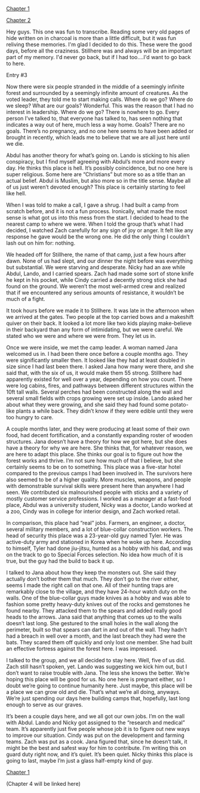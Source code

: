 [Chapter 1](https://www.reddit.com/r/nosleep/comments/xwe3r5/journal_entries_from_the_reservation_1/)

[Chapter 2](https://www.reddit.com/r/nosleep/comments/xxems5/journal_entries_from_the_reservation_2/)

Hey guys. This one was fun to transcribe. Reading some very old pages of hide written on in charcoal is more than a little difficult, but it was fun reliving these memories. I'm glad I decided to do this. These were the good days, before all the craziness. Stillhere was and always will be an important part of my memory. I'd never go back, but if I had too....I'd want to go back to here.

Entry #3

Now there were six people stranded in the middle of a seemingly infinite forest and surrounded by a seemingly infinite amount of creatures. As the voted leader, they told me to start making calls. Where do we go? Where do we sleep? What are our goals? Wonderful. This was the reason that I had no interest in leadership. Where do we go? There is nowhere to go. Every person I’ve talked to, that everyone has talked to, has seen nothing that indicates a way out of here, much less a way home. Goals? There are no goals. There’s no pregnancy, and no one here seems to have been added or brought in recently, which leads me to believe that we are all just here until we die.

Abdul has another theory for what’s going on. Lando is sticking to his alien conspiracy, but I find myself agreeing with Abdul’s more and more every day. He thinks this place is hell. It’s possibly coincidence, but no one here is super religious. Some here are “Christians” but more so as a title than an actual belief. Abdul is Muslim, but also more so in the title sense. Maybe all of us just weren’t devoted enough? This place is certainly starting to feel like hell.

When I was told to make a call, I gave a shrug. I had built a camp from scratch before, and it is not a fun process. Ironically, what made the most sense is what got us into this mess from the start. I decided to head to the nearest camp to where we were. When I told the group that’s what I had decided, I watched Zach carefully for any sign of joy or anger. It felt like any response he gave would be the wrong one. He did the only thing I couldn’t lash out on him for: nothing.

We headed off for Stillhere, the name of that camp, just a few hours after dawn. None of us had slept, and our dinner the night before was everything but substantial. We were starving and desperate. Nicky had an axe while Abdul, Lando, and I carried spears. Zach had made some sort of stone knife he kept in his pocket, while Cindy carried a decently strong stick she had found on the ground. We weren’t the most well-armed crew and realized that if we encountered any serious amounts of resistance, it wouldn’t be much of a fight.

It took hours before we made it to Stillhere. It was late in the afternoon when we arrived at the gates. Two people at the top carried bows and a makeshift quiver on their back. It looked a lot more like two kids playing make-believe in their backyard than any form of intimidating, but we were careful. We stated who we were and where we were from. They let us in.

Once we were inside, we met the camp leader. A woman named Jana welcomed us in. I had been there once before a couple months ago. They were significantly smaller then. It looked like they had at least doubled in size since I had last been there. I asked Jana how many were there, and she said that, with the six of us, it would make them 55 strong. Stillhere had apparently existed for well over a year, depending on how you count. There were log cabins, fires, and pathways between different structures within the 10ft tall walls. Several perches had been constructed along the wall and several small fields with crops growing were set up inside. Lando asked her about what they were growing, and she said they had found some potato-like plants a while back. They didn’t know if they were edible until they were too hungry to care.

A couple months later, and they were producing at least some of their own food, had decent fortification, and a constantly expanding roster of wooden structures. Jana doesn’t have a theory for how we got here, but she does have a theory for why we are here. She thinks that, for whatever reason, we are here to adapt this place. She thinks our goal is to figure out how the forest works and thrive. I’m not sure how much of that I believe, but she certainly seems to be on to something. This place was a five-star hotel compared to the previous camps I had been involved in. The survivors here also seemed to be of a higher quality. More muscles, weapons, and people with demonstrable survival skills were present here than anywhere I had seen. We contributed six malnourished people with sticks and a variety of mostly customer service professions. I worked as a manager at a fast-food place, Abdul was a university student, Nicky was a doctor, Lando worked at a zoo, Cindy was in college for interior design, and Zach worked retail.

In comparison, this place had “real” jobs. Farmers, an engineer, a doctor, several military members, and a lot of blue-collar construction workers. The head of security this place was a 23-year-old guy named Tyler. He was active-duty army and stationed in Korea when he woke up here. According to himself, Tyler had done jiu-jitsu, hunted as a hobby with his dad, and was on the track to go to Special Forces selection. No idea how much of it is true, but the guy had the build to back it up.

I talked to Jana about how they keep the monsters out. She said they actually don’t bother them that much. They don’t go to the river either, seems I made the right call on that one. All of their hunting traps are remarkably close to the village, and they have 24-hour watch duty on the walls. One of the blue-collar guys made knives as a hobby and was able to fashion some pretty heavy-duty knives out of the rocks and gemstones he found nearby. They attacked them to the spears and added really good heads to the arrows. Jana said that anything that comes up to the walls doesn’t last long. She gestured to the small holes in the wall along the perimeter, built so that spears can dart in and out of the wall. They hadn’t had a breach in well over a month, and the last breach they had were the bats. They scared them off quickly and only lost one member. She had built an effective fortress against the forest here. I was impressed.

I talked to the group, and we all decided to stay here. Well, five of us did. Zach still hasn’t spoken, yet. Lando was suggesting we kick him out, but I don’t want to raise trouble with Jana. The less she knows the better. We’re hoping this place will be good for us. No one here is pregnant either, so I doubt we’re going to continue humanity here. Just maybe, this place will be a place we can grow old and die. That’s what we’re all doing, anyways. We’re just spending our days here building camps that, hopefully, last long enough to serve as our graves.

It’s been a couple days here, and we all got our own jobs. I’m on the wall with Abdul. Lando and Nicky got assigned to the “research and medical” team. It’s apparently just five people whose job it is to figure out new ways to improve our situation. Cindy was put on the development and farming teams. Zach was put as a cook. Jana figured that, since he doesn’t talk, it might be the best and safest way for him to contribute. I’m writing this on guard duty right now, and it’s quiet. It’s been quiet. Nicky thinks this place is going to last, maybe I’m just a glass half-empty kind of guy.

[Chapter 1](https://www.reddit.com/r/nosleep/comments/xwe3r5/journal_entries_from_the_reservation_1/)

(Chapter 4 will be linked here)